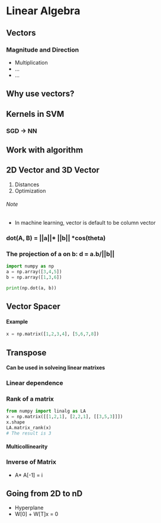 # Linear Algebra 

## Vectors 
### Magnitude and Direction 
* Multiplication 
* ...
* ...

## Why use vectors? 

## Kernels in SVM 
### SGD -> NN 

## Work with algorithm 

## 2D Vector and 3D Vector 
1. Distances
2. Optimization 


###### Note 
* In machine learning, vector is default to be column vector

### dot(A, B) = ||a||* ||b|| *cos(theta)
###  The projection of a on b: d = a.b/||b||

```python 
import numpy as np 
a = np.array([3,4,5])
b = np.array([1,3,6])

print(np.dot(a, b))
```

## Vector Spacer 

#### Example 
```python 
x = np.matrix([1,2,3,4], [5,6,7,8])
```

## Transpose
#### Can be used in solveing linear matrixes 
### Linear dependence 

### Rank of a matrix 
```python 
from numpy import linalg as LA
x = np.matrix([[1,2,1], [2,2,1], [[3,5,3]]])
x.shape
LA.matrix_rank(x)
# The result is 3 
```

#### Multicollinearity 

### Inverse of Matrix 
* A* A[-1] = i

## Going from 2D to nD
* Hyperplane
* W[0] + W[T]x = 0